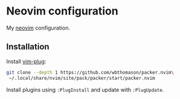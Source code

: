 # Neovim configuration

My [neovim](https://neovim.io/) configuration.

## Installation

Install [vim-plug](https://github.com/junegunn/vim-plug#installation):

```bash
git clone --depth 1 https://github.com/wbthomason/packer.nvim\
 ~/.local/share/nvim/site/pack/packer/start/packer.nvim
```

Install plugins using `:PlugInstall` and update with `:PlugUpdate`.
